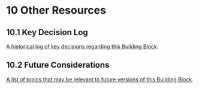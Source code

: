 # 10 Other Resources

## 10.1 Key Decision Log

[A historical log of key decisions regarding this Building Block](https://govstack-global.atlassian.net/l/cp/e1R8Ziv5).

## 10.2 Future Considerations

[A list of topics that may be relevant to future versions of this Building Block](https://govstack-global.atlassian.net/l/cp/aq80y1to).

